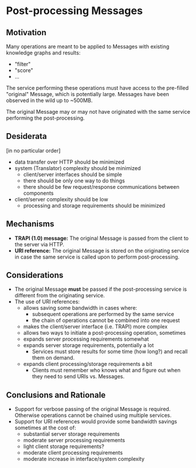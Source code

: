# Post-processing Messages

## Motivation

Many operations are meant to be applied to Messages with existing knowledge graphs and results:
* "filter"
* "score"
* ...

The service performing these operations must have access to the pre-filled "original" Message, which is potentially large. Messages have been observed in the wild up to ~500MB.

The original Message may or may not have originated with the same service performing the post-processing.

## Desiderata

[in no particular order]
* data transfer over HTTP should be minimized
* system (Translator) complexity should be minimized
  * client/server interfaces should be simple
  * there should be only one way to do things
  * there should be few request/response communications between components
* client/server complexity should be low
  * processing and storage requirements should be minimized

## Mechanisms

* **TRAPI (1.0) message:** The original Message is passed from the client to the server via HTTP.
* **URI reference:** The original Message is stored on the originating service in case the same service is called upon to perform post-processing.

## Considerations

* The original Message **must** be passed if the post-processing service is different from the originating service.
* The use of URI references:
  * allows saving some bandwidth in cases where:
    * subsequent operations are performed by the same service
    * the chain of operations cannot be combined into one request
  * makes the client/server interface (i.e. TRAPI) more complex
  * allows two ways to initiate a post-processing operation, sometimes
  * expands server processing requirements somewhat
  * expands server storage requirements, potentially a lot
    * Services must store results for some time (how long?) and recall them on demand.
  * expands client processing/storage requirements a bit
    * Clients must remember who knows what and figure out when they need to send URIs vs. Messages.

## Conclusions and Rationale

* Support for verbose passing of the original Message is required. Otherwise operations cannot be chained using multiple services.
* Support for URI references would provide some bandwidth savings sometimes at the cost of:
  * substantial server storage requirements
  * moderate server processing requirements
  * light client storage requirements?
  * moderate client processing requirements
  * moderate increase in interface/system complexity
